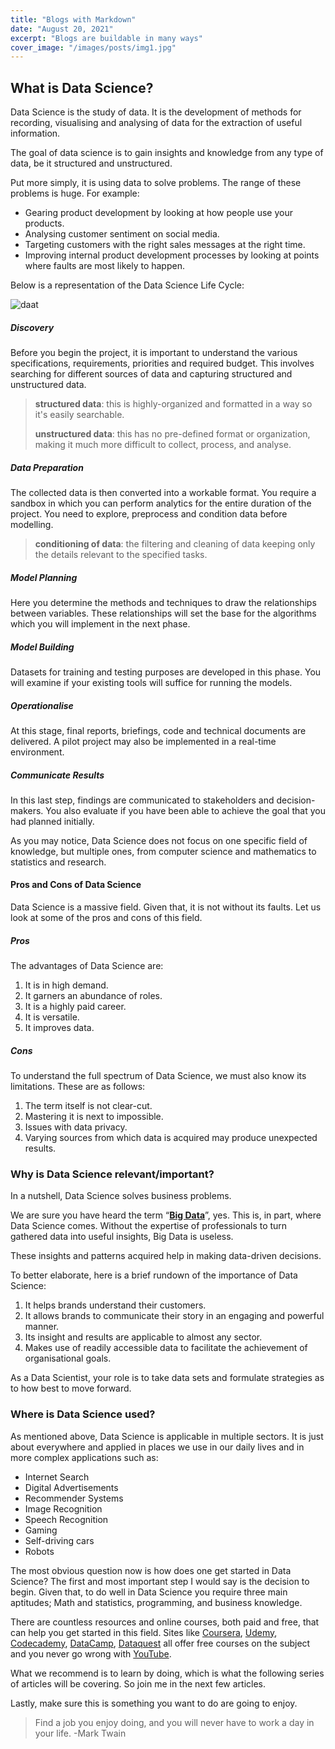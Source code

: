 ```yaml
---
title: "Blogs with Markdown"
date: "August 20, 2021"
excerpt: "Blogs are buildable in many ways"
cover_image: "/images/posts/img1.jpg"
---
```


## What is Data Science?

Data Science is the study of data. It is the development of methods for recording, visualising and analysing of data for the extraction of useful information.

The goal of data science is to gain insights and knowledge from any type of data, be it structured and unstructured.

Put more simply, it is using data to solve problems. The range of these problems is huge. For example:

- Gearing product development by looking at how people use your products.
- Analysing customer sentiment on social media.
- Targeting customers with the right sales messages at the right time.
- Improving internal product development processes by looking at points where faults are most likely to happen.

Below is a representation of the Data Science Life Cycle:

![daat](https://www.edureka.co/blog/wp-content/uploads/2017/01/Lifecycle-of-Data-Science.png)

##### Discovery

Before you begin the project, it is important to understand the various specifications, requirements, priorities and required budget. This involves searching for different sources of data and capturing structured and unstructured data.

> **structured data**: this is highly-organized and formatted in a way so it's easily searchable.
>
> **unstructured data**: this has no pre-defined format or organization, making it much more difficult to collect, process, and analyse.

##### Data Preparation

The collected data is then converted into a workable format. You require a sandbox in which you can perform analytics for the entire duration of the project. You need to explore, preprocess and condition data before modelling.

> **conditioning of data**: the filtering and cleaning of data keeping only the details relevant to the specified tasks.

##### Model Planning

Here you determine the methods and techniques to draw the relationships between variables. These relationships will set the base for the algorithms which you will implement in the next phase.

##### Model Building

Datasets for training and testing purposes are developed in this phase. You will examine if your existing tools will suffice for running the models.

##### Operationalise

At this stage, final reports, briefings, code and technical documents are delivered. A pilot project may also be implemented in a real-time environment.

##### Communicate Results

In this last step, findings are communicated to stakeholders and decision-makers. You also evaluate if you have been able to achieve the goal that you had planned initially.

As you may notice, Data Science does not focus on one specific field of knowledge, but multiple ones, from computer science and mathematics to statistics and research.

#### Pros and Cons of Data Science

Data Science is a massive field. Given that, it is not without its faults. Let us look at some of the pros and cons of this field.

##### Pros

The advantages of Data Science are:

1. It is in high demand.
2. It garners an abundance of roles.
3. It is a highly paid career.
4. It is versatile.
5. It improves data.

##### Cons

To understand the full spectrum of Data Science, we must also know its limitations. These are as follows:

1.  The term itself is not clear-cut.
2.  Mastering it is next to impossible.
3.  Issues with data privacy.
4.  Varying sources from which data is acquired may produce unexpected results.

### Why is Data Science relevant/important?

In a nutshell, Data Science solves business problems.

We are sure you have heard the term “[**Big Data**](https://www.webopedia.com/TERM/B/big_data.html)”, yes. This is, in part, where Data Science comes. Without the expertise of professionals to turn gathered data into useful insights, Big Data is useless.

These insights and patterns acquired help in making data-driven decisions.

To better elaborate, here is a brief rundown of the importance of Data Science:

1.  It helps brands understand their customers.
2.  It allows brands to communicate their story in an engaging and powerful manner.
3.  Its insight and results are applicable to almost any sector.
4.  Makes use of readily accessible data to facilitate the achievement of organisational goals.

As a Data Scientist, your role is to take data sets and formulate strategies as to how best to move forward.

### Where is Data Science used?

As mentioned above, Data Science is applicable in multiple sectors. It is just about everywhere and applied in places we use in our daily lives and in more complex applications such as:

- Internet Search
- Digital Advertisements
- Recommender Systems
- Image Recognition
- Speech Recognition
- Gaming
- Self-driving cars
- Robots

The most obvious question now is how does one get started in Data Science? The first and most important step I would say is the decision to begin. Given that, to do well in Data Science you require three main aptitudes; Math and statistics, programming, and business knowledge.

There are countless resources and online courses, both paid and free, that can help you get started in this field. Sites like [Coursera](https://www.coursera.org/), [Udemy](https://www.udemy.com/), [Codecademy](https://www.codecademy.com/), [DataCamp](https://www.datacamp.com/), [Dataquest](https://www.dataquest.io/) all offer free courses on the subject and you never go wrong with [YouTube](https://www.youtube.com/).

What we recommend is to learn by doing, which is what the following series of articles will be covering. So join me in the next few articles.

Lastly, make sure this is something you want to do are going to enjoy.

> Find a job you enjoy doing, and you will never have to work a day in your life.
> -Mark Twain
